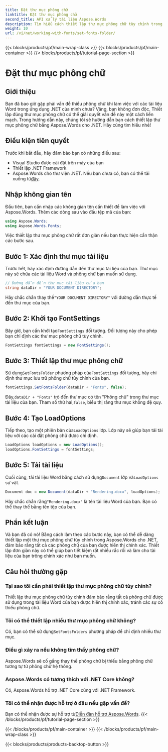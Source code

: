 ```yaml
---
title: Đặt thư mục phông chữ
linktitle: Đặt thư mục phông chữ
second_title: API xử lý tài liệu Aspose.Words
description: Tìm hiểu cách thiết lập thư mục phông chữ tùy chỉnh trong Aspose.Words cho .NET để đảm bảo tài liệu Word của bạn được hiển thị chính xác mà không bị thiếu phông chữ.
weight: 10
url: /vi/net/working-with-fonts/set-fonts-folder/
---
```


{{< blocks/products/pf/main-wrap-class >}}
{{< blocks/products/pf/main-container >}}
{{< blocks/products/pf/tutorial-page-section >}}

# Đặt thư mục phông chữ

## Giới thiệu

Bạn đã bao giờ gặp phải vấn đề thiếu phông chữ khi làm việc với các tài liệu Word trong ứng dụng .NET của mình chưa? Vâng, bạn không đơn độc. Thiết lập đúng thư mục phông chữ có thể giải quyết vấn đề này một cách liền mạch. Trong hướng dẫn này, chúng tôi sẽ hướng dẫn bạn cách thiết lập thư mục phông chữ bằng Aspose.Words cho .NET. Hãy cùng tìm hiểu nhé!

## Điều kiện tiên quyết

Trước khi bắt đầu, hãy đảm bảo bạn có những điều sau:

- Visual Studio được cài đặt trên máy của bạn
- Thiết lập .NET Framework
-  Aspose.Words cho thư viện .NET. Nếu bạn chưa có, bạn có thể tải xuống từ[đây](https://releases.aspose.com/words/net/).

## Nhập không gian tên

Đầu tiên, bạn cần nhập các không gian tên cần thiết để làm việc với Aspose.Words. Thêm các dòng sau vào đầu tệp mã của bạn:

```csharp
using Aspose.Words;
using Aspose.Words.Fonts;
```

Việc thiết lập thư mục phông chữ rất đơn giản nếu bạn thực hiện cẩn thận các bước sau.

## Bước 1: Xác định thư mục tài liệu

Trước hết, hãy xác định đường dẫn đến thư mục tài liệu của bạn. Thư mục này sẽ chứa các tài liệu Word và phông chữ bạn muốn sử dụng.

```csharp
// Đường dẫn đến thư mục tài liệu của bạn
string dataDir = "YOUR DOCUMENT DIRECTORY";
```

 Hãy chắc chắn thay thế`"YOUR DOCUMENT DIRECTORY"` với đường dẫn thực tế đến thư mục của bạn.

## Bước 2: Khởi tạo FontSettings

 Bây giờ, bạn cần khởi tạo`FontSettings` đối tượng. Đối tượng này cho phép bạn chỉ định các thư mục phông chữ tùy chỉnh.

```csharp
FontSettings fontSettings = new FontSettings();
```

## Bước 3: Thiết lập thư mục phông chữ

 Sử dụng`SetFontsFolder` phương pháp của`FontSettings` đối tượng, hãy chỉ định thư mục lưu trữ phông chữ tùy chỉnh của bạn.

```csharp
fontSettings.SetFontsFolder(dataDir + "Fonts", false);
```

 Đây,`dataDir + "Fonts"` trỏ đến thư mục có tên "Phông chữ" trong thư mục tài liệu của bạn. Tham số thứ hai,`false`, biểu thị rằng thư mục không đệ quy.

## Bước 4: Tạo LoadOptions

 Tiếp theo, tạo một phiên bản của`LoadOptions` lớp. Lớp này sẽ giúp bạn tải tài liệu với các cài đặt phông chữ được chỉ định.

```csharp
LoadOptions loadOptions = new LoadOptions();
loadOptions.FontSettings = fontSettings;
```

## Bước 5: Tải tài liệu

 Cuối cùng, tải tài liệu Word bằng cách sử dụng`Document` lớp và`LoadOptions` sự vật.

```csharp
Document doc = new Document(dataDir + "Rendering.docx", loadOptions);
```

 Hãy chắc chắn rằng`"Rendering.docx"` là tên tài liệu Word của bạn. Bạn có thể thay thế bằng tên tệp của bạn.

## Phần kết luận

Và bạn đã có nó! Bằng cách làm theo các bước này, bạn có thể dễ dàng thiết lập một thư mục phông chữ tùy chỉnh trong Aspose.Words cho .NET, đảm bảo rằng tất cả các phông chữ của bạn được hiển thị chính xác. Thiết lập đơn giản này có thể giúp bạn tiết kiệm rất nhiều rắc rối và làm cho tài liệu của bạn trông chính xác như bạn muốn.

## Câu hỏi thường gặp

### Tại sao tôi cần phải thiết lập thư mục phông chữ tùy chỉnh?
Thiết lập thư mục phông chữ tùy chỉnh đảm bảo rằng tất cả phông chữ được sử dụng trong tài liệu Word của bạn được hiển thị chính xác, tránh các sự cố thiếu phông chữ.

### Tôi có thể thiết lập nhiều thư mục phông chữ không?
 Có, bạn có thể sử dụng`SetFontsFolders` phương pháp để chỉ định nhiều thư mục.

### Điều gì xảy ra nếu không tìm thấy phông chữ?
Aspose.Words sẽ cố gắng thay thế phông chữ bị thiếu bằng phông chữ tương tự từ phông chữ hệ thống.

### Aspose.Words có tương thích với .NET Core không?
Có, Aspose.Words hỗ trợ .NET Core cùng với .NET Framework.

### Tôi có thể nhận được hỗ trợ ở đâu nếu gặp vấn đề?
 Bạn có thể nhận được sự hỗ trợ từ[Diễn đàn hỗ trợ Aspose.Words](https://forum.aspose.com/c/words/8).
{{< /blocks/products/pf/tutorial-page-section >}}

{{< /blocks/products/pf/main-container >}}
{{< /blocks/products/pf/main-wrap-class >}}

{{< blocks/products/products-backtop-button >}}

